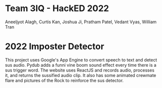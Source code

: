 # Team 3IQ - HackED 2022
Aneeljyot Alagh, Curtis Kan, Joshua Ji, Pratham Patel, Vedant Vyas, William Tran
# 2022 Imposter Detector
This project uses Google's App Engine to convert speech to text and detect sus audio. Pydub adds a funni vine boom sound effect every time there is a sus trigger word.
The website uses ReactJS and records audio, processes it, and returns the sussified audio clip. 
It also has some animated crewmate flare and pictures of the Rock to reinforce the sus detector.
